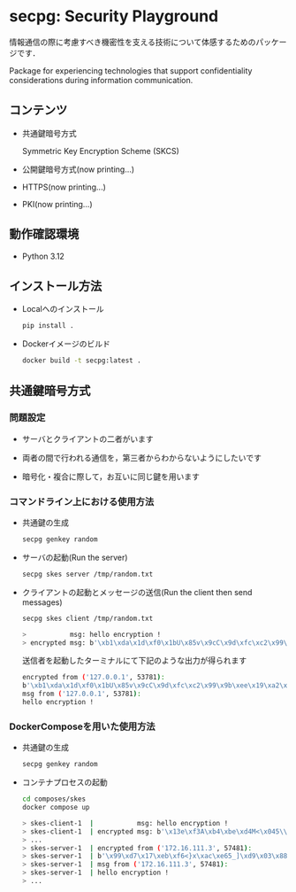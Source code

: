 # secpg: Security Playground

情報通信の際に考慮すべき機密性を支える技術について体感するためのパッケージです．

Package for experiencing technologies that support confidentiality considerations during information communication.

##  コンテンツ

- 共通鍵暗号方式

  Symmetric Key Encryption Scheme (SKCS)

- 公開鍵暗号方式(now printing...)

- HTTPS(now printing...)

- PKI(now printing...)

## 動作確認環境

- Python 3.12

## インストール方法

- Localへのインストール

  ```bash
  pip install .
  ```

- Dockerイメージのビルド

  ```bash
  docker build -t secpg:latest .
  ```

## 共通鍵暗号方式

### 問題設定

- サーバとクライアントの二者がいます

- 両者の間で行われる通信を，第三者からわからないようにしたいです

- 暗号化・複合に際して，お互いに同じ鍵を用います

### コマンドライン上における使用方法

- 共通鍵の生成

  ```bash
  secpg genkey random
  ```

- サーバの起動(Run the server)

  ```bash
  secpg skes server /tmp/random.txt
  ```

- クライアントの起動とメッセージの送信(Run the client then send messages)

  ```bash
  secpg skes client /tmp/random.txt

  >           msg: hello encryption !
  > encrypted msg: b'\xb1\xda\x1d\xf0\x1bU\x85v\x9cC\x9d\xfc\xc2\x99\x9b\xee\x19\xa2\xbe\x90\\\xb9\xf4\x9ar~\xbc%\xa4=\x98\x81\x8c\xf4;\x9e\x99\x06\xc8\x1e0\x89\xb0\x8a?\x8f\x9b\xa9'
  ```

  送信者を起動したターミナルにて下記のような出力が得られます

  ```bash
  encrypted from ('127.0.0.1', 53781):
  b'\xb1\xda\x1d\xf0\x1bU\x85v\x9cC\x9d\xfc\xc2\x99\x9b\xee\x19\xa2\xbe\x90\\\xb9\xf4\x9ar~\xbc%\xa4=\x98\x81\x8c\xf4;\x9e\x99\x06\xc8\x1e0\x89\xb0\x8a?\x8f\x9b\xa9'
  msg from ('127.0.0.1', 53781):
  hello encryption !
  ```

### DockerComposeを用いた使用方法

- 共通鍵の生成

  ```bash
  secpg genkey random
  ```

- コンテナプロセスの起動

  ```bash
  cd composes/skes
  docker compose up

  > skes-client-1  |           msg: hello encryption !
  > skes-client-1  | encrypted msg: b'\x13e\xf3A\xb4\xbe\xd4M<\x045\\cifH\xf2#\xa9\xe8|k\xb5\x1a\x9d\x9f\x07\xee\xce\x13\x99\xd9\xfe\xeftz\xc4\xe5\xf6w\xb1\x1e\xd4\xa9\x9b\xeaTk'
  > ...
  > skes-server-1  | encrypted from ('172.16.111.3', 57481):
  > skes-server-1  | b'\x99\xd7\x17\xeb\xf6<}x\xac\xe65_]\xd9\x03\x88\xf6\xca\xd7\xef<\x04\xe4`\xbe$&`;\xd1\xd1\xb8C\x99\x88>\xf5~\x0e\xa7hf\x04\xb4\x8b\x98U\xae'
  > skes-server-1  | msg from ('172.16.111.3', 57481):
  > skes-server-1  | hello encryption !
  > ...
  ```

